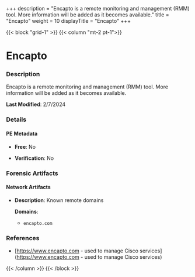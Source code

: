 +++
description = "Encapto is a remote monitoring and management (RMM) tool. More information will be added as it becomes available."
title = "Encapto"
weight = 10
displayTitle = "Encapto"
+++


{{< block "grid-1" >}}
{{< column "mt-2 pt-1">}}

# Encapto


### Description

Encapto is a remote monitoring and management (RMM) tool. More information will be added as it becomes available.



**Last Modified**: 2/7/2024

### Details


#### PE Metadata


- **Free**: No

- **Verification**: No





### Forensic Artifacts




#### Network Artifacts

- **Description**: Known remote domains

  **Domains**:
    - `encapto.com`





### References
- [https://www.encapto.com - used to manage Cisco services](https://www.encapto.com - used to manage Cisco services)



{{< /column >}}
{{< /block >}}
